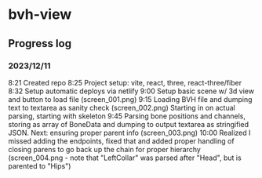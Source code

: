 # bvh-view

## Progress log

### 2023/12/11
8:21    Created repo
8:25    Project setup: vite, react, three, react-three/fiber
8:32    Setup automatic deploys via netlify 
9:00    Setup basic scene w/ 3d view and button to load file (screen_001.png)
9:15    Loading BVH file and dumping text to textarea as sanity check (screen_002.png)
        Starting in on actual parsing, starting with skeleton
9:45    Parsing bone positions and channels, storing as array of BoneData and dumping to
        output textarea as stringified JSON. Next: ensuring proper parent info (screen_003.png)
10:00   Realized I missed adding the endpoints, fixed that and added proper handling of 
        closing parens to go back up the chain for proper hierarchy (screen_004.png - note that
        "LeftCollar" was parsed after "Head", but is parented to "Hips")
